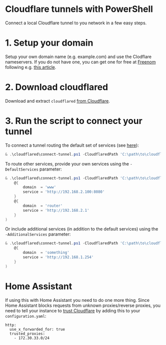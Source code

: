 # Cloudflare tunnels with PowerShell

Connect a local Cloudflare tunnel to you network in a few easy steps.

# 1. Setup your domain

Setup your own domain name (e.g. example.com) and use the Clodflare nameservers. If you do not have one, you can get one for free at [Freenom](https://www.freenom.com/en/index.html?lang=en) following e.g. [this article](https://www.linkedin.com/pulse/what-do-domain-name-how-get-one-free-tobias-brenner?trk=public_post-content_share-article).

# 2. Download cloudflared

Download and extract `cloudflared` [from Cloudflare](https://developers.cloudflare.com/cloudflare-one/connections/connect-apps/install-and-setup/tunnel-guide/local/#1-download-and-install-cloudflared).

# 3. Run the script to connect your tunnel

To connect a tunnel routing the default set of services (see [here](https://github.com/stefanes/cloudflared/blob/main/connect-tunnel.ps1#L10-L21)):

```powershell
& .\cloudflared\connect-tunnel.ps1 -CloudflaredPath 'C:\path\to\cloudflared.exe' -HostName 'myhostname.tk'
```

To route other services, provide your own services using the `-DefaultServices` parameter:

```powershell
& .\cloudflared\connect-tunnel.ps1 -CloudflaredPath 'C:\path\to\cloudflared.exe' -HostName 'myhostname.tk' -Service 'http://192.168.2.100:8080' -DefaultServices @(
    @{
        domain  = 'www'
        service = 'http://192.168.2.100:8080'
    }
    @{
        domain  = 'router'
        service = 'http://192.168.2.1'
    }
)
```

Or include additional services (in addition to the default services) using the `-AdditionalServices` parameter:

```powershell
& .\cloudflared\connect-tunnel.ps1 -CloudflaredPath 'C:\path\to\cloudflared.exe' -HostName 'myhostname.tk' -Service 'http://192.168.1.100:8080' -AdditionalServices @(
    @{
        domain  = 'something'
        service = 'http://192.168.1.254'
    }
)
```

# Home Assistant

If using this with Home Assistant you need to do one more thing. Since Home Assistant blocks requests from unknown proxies/reverse proxies, you need to tell your instance to [trust Cloudflare](https://www.home-assistant.io/integrations/http/#trusted_proxies) by adding this to your `configuration.yaml`:

```
http:
  use_x_forwarded_for: true
  trusted_proxies:
    - 172.30.33.0/24
```
